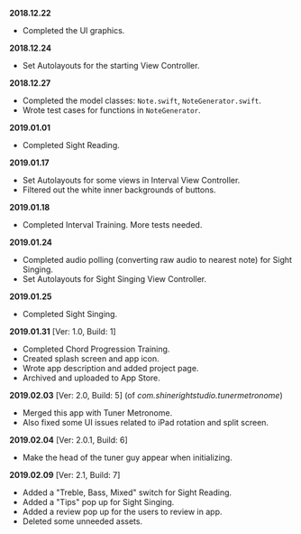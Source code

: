 **2018.12.22**
- Completed the UI graphics.

**2018.12.24**
- Set Autolayouts for the starting View Controller.

**2018.12.27**
- Completed the model classes: `Note.swift`, `NoteGenerator.swift`.
- Wrote test cases for functions in `NoteGenerator`.

**2019.01.01**
- Completed Sight Reading.

**2019.01.17**
- Set Autolayouts for some views in Interval View Controller.
- Filtered out the white inner backgrounds of buttons.

**2019.01.18**
- Completed Interval Training. More tests needed.

**2019.01.24**
- Completed audio polling (converting raw audio to nearest note) for Sight Singing.
- Set Autolayouts for Sight Singing View Controller.

**2019.01.25**
- Completed Sight Singing.

**2019.01.31** [Ver: 1.0, Build: 1]
- Completed Chord Progression Training.
- Created splash screen and app icon.
- Wrote app description and added project page.
- Archived and uploaded to App Store.

**2019.02.03** [Ver: 2.0, Build: 5] (of *com.shinerightstudio.tunermetronome*)
- Merged this app with Tuner Metronome.
- Also fixed some UI issues related to iPad rotation and split screen.

**2019.02.04** [Ver: 2.0.1, Build: 6]
- Make the head of the tuner guy appear when initializing.

**2019.02.09** [Ver: 2.1, Build: 7]
- Added a "Treble, Bass, Mixed" switch for Sight Reading.
- Added a "Tips" pop up for Sight Singing.
- Added a review pop up for the users to review in app.
- Deleted some unneeded assets.
